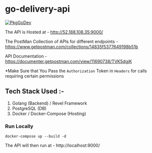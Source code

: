 # go-delivery-api

[![PkgGoDev](https://pkg.go.dev/badge/Man-Jain/go-delivery-api)](https://pkg.go.dev/Man-Jain/go-delivery-api)

The API is Hosted at - http://52.188.108.35:9000/

The PostMan Collection of APIs for different endpoints - https://www.getpostman.com/collections/14835f5377649198b51b

API Documentation - https://documenter.getpostman.com/view/11690738/TVK5dgjK

*Make Sure that You Pass the `Authorization` Token in `Headers` for calls requiring certain permissions

## Tech Stack Used :- 

1. Golang (Backend) / Revel Framework
2. PostgreSQL (DB)
3. Docker / Docker-Compose (Hosting)

### Run Locally

```
docker-compose up --build -d
```

The API will then run at - http://localhost:9000/